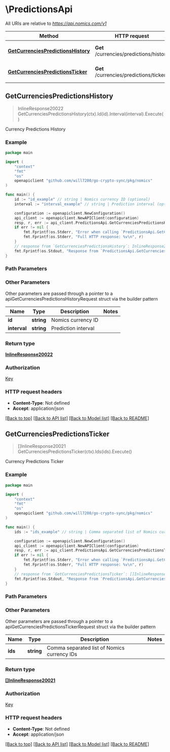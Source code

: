 # \PredictionsApi

All URIs are relative to *https://api.nomics.com/v1*

Method | HTTP request | Description
------------- | ------------- | -------------
[**GetCurrenciesPredictionsHistory**](PredictionsApi.md#GetCurrenciesPredictionsHistory) | **Get** /currencies/predictions/history | Currency Predictions History
[**GetCurrenciesPredictionsTicker**](PredictionsApi.md#GetCurrenciesPredictionsTicker) | **Get** /currencies/predictions/ticker | Currency Predictions Ticker



## GetCurrenciesPredictionsHistory

> InlineResponse20022 GetCurrenciesPredictionsHistory(ctx).Id(id).Interval(interval).Execute()

Currency Predictions History



### Example

```go
package main

import (
    "context"
    "fmt"
    "os"
    openapiclient "github.com/will7200/go-crypto-sync/pkg/nomics"
)

func main() {
    id := "id_example" // string | Nomics currency ID (optional)
    interval := "interval_example" // string | Prediction interval (optional)

    configuration := openapiclient.NewConfiguration()
    api_client := openapiclient.NewAPIClient(configuration)
    resp, r, err := api_client.PredictionsApi.GetCurrenciesPredictionsHistory(context.Background(), ).Id(id).Interval(interval).Execute()
    if err != nil {
        fmt.Fprintf(os.Stderr, "Error when calling `PredictionsApi.GetCurrenciesPredictionsHistory``: %v\n", err)
        fmt.Fprintf(os.Stderr, "Full HTTP response: %v\n", r)
    }
    // response from `GetCurrenciesPredictionsHistory`: InlineResponse20022
    fmt.Fprintf(os.Stdout, "Response from `PredictionsApi.GetCurrenciesPredictionsHistory`: %v\n", resp)
}
```

### Path Parameters



### Other Parameters

Other parameters are passed through a pointer to a apiGetCurrenciesPredictionsHistoryRequest struct via the builder pattern


Name | Type | Description  | Notes
------------- | ------------- | ------------- | -------------
 **id** | **string** | Nomics currency ID | 
 **interval** | **string** | Prediction interval | 

### Return type

[**InlineResponse20022**](inline_response_200_22.md)

### Authorization

[Key](../README.md#Key)

### HTTP request headers

- **Content-Type**: Not defined
- **Accept**: application/json

[[Back to top]](#) [[Back to API list]](../README.md#documentation-for-api-endpoints)
[[Back to Model list]](../README.md#documentation-for-models)
[[Back to README]](../README.md)


## GetCurrenciesPredictionsTicker

> []InlineResponse20021 GetCurrenciesPredictionsTicker(ctx).Ids(ids).Execute()

Currency Predictions Ticker



### Example

```go
package main

import (
    "context"
    "fmt"
    "os"
    openapiclient "github.com/will7200/go-crypto-sync/pkg/nomics"
)

func main() {
    ids := "ids_example" // string | Comma separated list of Nomics currency IDs (optional)

    configuration := openapiclient.NewConfiguration()
    api_client := openapiclient.NewAPIClient(configuration)
    resp, r, err := api_client.PredictionsApi.GetCurrenciesPredictionsTicker(context.Background(), ).Ids(ids).Execute()
    if err != nil {
        fmt.Fprintf(os.Stderr, "Error when calling `PredictionsApi.GetCurrenciesPredictionsTicker``: %v\n", err)
        fmt.Fprintf(os.Stderr, "Full HTTP response: %v\n", r)
    }
    // response from `GetCurrenciesPredictionsTicker`: []InlineResponse20021
    fmt.Fprintf(os.Stdout, "Response from `PredictionsApi.GetCurrenciesPredictionsTicker`: %v\n", resp)
}
```

### Path Parameters



### Other Parameters

Other parameters are passed through a pointer to a apiGetCurrenciesPredictionsTickerRequest struct via the builder pattern


Name | Type | Description  | Notes
------------- | ------------- | ------------- | -------------
 **ids** | **string** | Comma separated list of Nomics currency IDs | 

### Return type

[**[]InlineResponse20021**](inline_response_200_21.md)

### Authorization

[Key](../README.md#Key)

### HTTP request headers

- **Content-Type**: Not defined
- **Accept**: application/json

[[Back to top]](#) [[Back to API list]](../README.md#documentation-for-api-endpoints)
[[Back to Model list]](../README.md#documentation-for-models)
[[Back to README]](../README.md)

